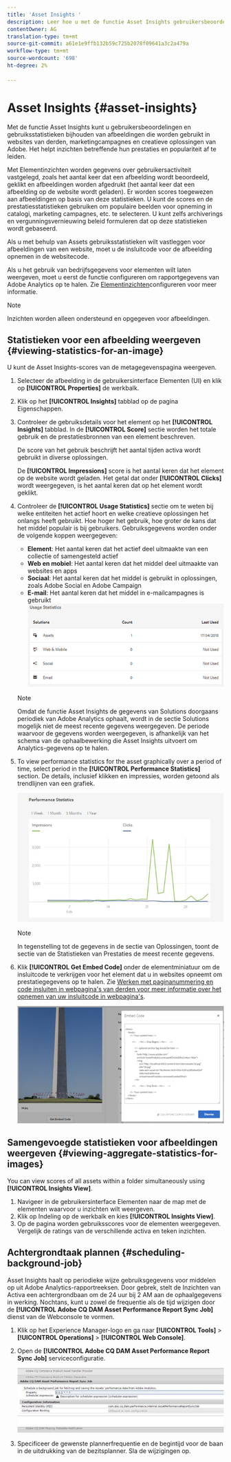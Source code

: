 ```yaml
---
title: 'Asset Insights '
description: Leer hoe u met de functie Asset Insights gebruikersbeoordelingen en gebruiksstatistieken kunt bijhouden van afbeeldingen die worden gebruikt in websites van derden, marketingcampagnes en creatieve oplossingen van Adobe.
contentOwner: AG
translation-type: tm+mt
source-git-commit: a61e1e9ffb132b59c725b2078f09641a3c2a479a
workflow-type: tm+mt
source-wordcount: '698'
ht-degree: 2%

---
```



# Asset Insights {#asset-insights}

Met de functie Asset Insights kunt u gebruikersbeoordelingen en gebruiksstatistieken bijhouden van afbeeldingen die worden gebruikt in websites van derden, marketingcampagnes en creatieve oplossingen van Adobe. Het helpt inzichten betreffende hun prestaties en populariteit af te leiden.

Met Elementinzichten worden gegevens over gebruikersactiviteit vastgelegd, zoals het aantal keer dat een afbeelding wordt beoordeeld, geklikt en afbeeldingen worden afgedrukt (het aantal keer dat een afbeelding op de website wordt geladen). Er worden scores toegewezen aan afbeeldingen op basis van deze statistieken. U kunt de scores en de prestatiesstatistieken gebruiken om populaire beelden voor opneming in catalogi, marketing campagnes, etc. te selecteren. U kunt zelfs archiverings en vergunningsvernieuwing beleid formuleren dat op deze statistieken wordt gebaseerd.

Als u met behulp van Assets gebruiksstatistieken wilt vastleggen voor afbeeldingen van een website, moet u de insluitcode voor de afbeelding opnemen in de websitecode.

Als u het gebruik van bedrijfsgegevens voor elementen wilt laten weergeven, moet u eerst de functie configureren om rapportgegevens van Adobe Analytics op te halen. Zie [Elementinzichten](/help/assets/touch-ui-configuring-asset-insights.md)configureren voor meer informatie.

>[!NOTE]
>
>Inzichten worden alleen ondersteund en opgegeven voor afbeeldingen.

## Statistieken voor een afbeelding weergeven {#viewing-statistics-for-an-image}

U kunt de Asset Insights-scores van de metagegevenspagina weergeven.

1. Selecteer de afbeelding in de gebruikersinterface Elementen (UI) en klik op **[!UICONTROL Properties]** de werkbalk.
1. Klik op het **[!UICONTROL Insights]** tabblad op de pagina Eigenschappen.
1. Controleer de gebruiksdetails voor het element op het **[!UICONTROL Insights]** tabblad. In de **[!UICONTROL Score]** sectie worden het totale gebruik en de prestatiesbronnen van een element beschreven.

   De score van het gebruik beschrijft het aantal tijden activa wordt gebruikt in diverse oplossingen.

   De **[!UICONTROL Impressions]** score is het aantal keren dat het element op de website wordt geladen. Het getal dat onder **[!UICONTROL Clicks]** wordt weergegeven, is het aantal keren dat op het element wordt geklikt.

1. Controleer de **[!UICONTROL Usage Statistics]** sectie om te weten bij welke entiteiten het actief hoort en welke creatieve oplossingen het onlangs heeft gebruikt. Hoe hoger het gebruik, hoe groter de kans dat het middel populair is bij gebruikers. Gebruiksgegevens worden onder de volgende koppen weergegeven:

   * **Element**: Het aantal keren dat het actief deel uitmaakte van een collectie of samengesteld actief
   * **Web en mobiel**: Het aantal keren dat het middel deel uitmaakte van websites en apps
   * **Sociaal**: Het aantal keren dat het middel is gebruikt in oplossingen, zoals Adobe Social en Adobe Campaign
   * **E-mail**: Het aantal keren dat het middel in e-mailcampagnes is gebruikt
   ![usage_statistics](assets/usage_statistics.png)

   >[!NOTE]
   >
   >Omdat de functie Asset Insights de gegevens van Solutions doorgaans periodiek van Adobe Analytics ophaalt, wordt in de sectie Solutions mogelijk niet de meest recente gegevens weergegeven. De periode waarvoor de gegevens worden weergegeven, is afhankelijk van het schema van de ophaalbewerking die Asset Insights uitvoert om Analytics-gegevens op te halen.

1. To view performance statistics for the asset graphically over a period of time, select period in the **[!UICONTROL Performance Statistics]** section. De details, inclusief klikken en impressies, worden getoond als trendlijnen van een grafiek.

   ![chlimage_1-3](assets/chlimage_1-3.jpeg)

   >[!NOTE]
   >
   >In tegenstelling tot de gegevens in de sectie van Oplossingen, toont de sectie van de Statistieken van Prestaties de meest recente gegevens.

1. Klik **[!UICONTROL Get Embed Code]** onder de elementminiatuur om de insluitcode te verkrijgen voor het element dat u in websites opneemt om prestatiegegevens op te halen. Zie [Werken met paginanummering en code insluiten in webpagina&#39;s van derden voor meer informatie over het opnemen van uw insluitcode in webpagina&#39;s](/help/assets/touch-ui-using-page-tracker.md).

   ![chlimage_1-98](assets/chlimage_1-303.png)

## Samengevoegde statistieken voor afbeeldingen weergeven {#viewing-aggregate-statistics-for-images}

You can view scores of all assets within a folder simultaneously using **[!UICONTROL Insights View]**.

1. Navigeer in de gebruikersinterface Elementen naar de map met de elementen waarvoor u inzichten wilt weergeven.
1. Klik op Indeling op de werkbalk en kies **[!UICONTROL Insights View]**.
1. Op de pagina worden gebruiksscores voor de elementen weergegeven. Vergelijk de ratings van de verschillende activa en teken inzichten.

## Achtergrondtaak plannen {#scheduling-background-job}

Asset Insights haalt op periodieke wijze gebruiksgegevens voor middelen op uit Adobe Analytics-rapportreeksen. Door gebrek, stelt de Inzichten van Activa een achtergrondbaan om de 24 uur bij 2 AM aan de ophaalgegevens in werking. Nochtans, kunt u zowel de frequentie als de tijd wijzigen door de **[!UICONTROL Adobe CQ DAM Asset Performance Report Sync Job]** dienst van de Webconsole te vormen.

1. Klik op het Experience Manager-logo en ga naar **[!UICONTROL Tools]** > **[!UICONTROL Operations]** > **[!UICONTROL Web Console]**.
1. Open de **[!UICONTROL Adobe CQ DAM Asset Performance Report Sync Job]** serviceconfiguratie.

   ![chlimage_1-99](assets/chlimage_1-304.png)

1. Specificeer de gewenste plannerfrequentie en de begintijd voor de baan in de uitdrukking van de bezitsplanner. Sla de wijzigingen op.
